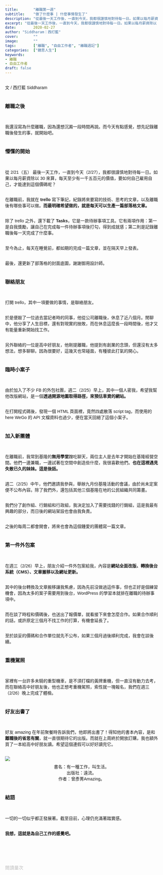 ```yaml
---
title:       "離職第一週"
subtitle:    "做了什麼事 | 什麼事情發生了"
description: "從最後一天工作後，一直到今天，我都很謹慎地對待每一日。如果以每月薪資除以 30 來算，每天至少有一千五百元的價值，要如何自己雇用自己，才能達到這個價碼呢？"
excerpt: "從最後一天工作後，一直到今天，我都很謹慎地對待每一日。如果以每月薪資除以 30 來算，每天至少有一千五百元的價值，要如何自己雇用自己，才能達到這個價碼呢？"
date:        2020-02-27
author: "Siddharam｜西打藍"
cover:       ""
image:       ""
tags:        ["離職", "自由工作者", "離職週記"]
categories:  ["鏡思人生"]
keywords:
- 離職
- 自由工作者
draft: false
---
```


<article style="font-family: 'Noto Sans TC', '微軟正黑體', sans-serif; font-weight: 300;">

<br>文 / 西打藍 Siddharam<br><br>

<h3 class="article-h1-color">離職之後</h3><br>

我還沒寫為什麼離職，因為還想沉澱一段時間再說。而今天有點感覺，想先記錄離職後發生的事，就開始吧。<br><br>

<h3 class="article-h1-color">懵懂的開始</h3><br>

從 2/21（五） 最後一天工作，一直到今天（2/27），我都很謹慎地對待每一日。如果以每月薪資除以 30 來算，每天至少有一千五百元的價值，要如何自己雇用自己，才能達到這個價碼呢？<br><br>

在離職前，我就在 <b>trello</b> 寫下筆記，紀錄將來要寫的技術、思考的文章，以及離職後有哪些事可以做。<b>而最明確希望做的，就是每天可以生產一篇部落格文章。</b><br><br>

除了 trello 之外，還下載了 <b>Tasks</b>，它是一款待辦事項工具。它有兩項作用：第一是自我獎勵，讓自己在完成每一件待辦事項後打勾，得到成就感；第二則是記錄離職後每一天完成了什麼事。<br><br>

至今為止，每天在睡覺前，都如期的完成一篇文章，並在隔天早上發表。<br><br>

最後，還更新了部落格的封面底圖，謝謝御用設計師。<br><br>


<h3 class="article-h1-color">聯絡朋友</h3><br>

打開 trello，其中一項要做的事情，是聯絡朋友。<br><br>

於是便敲了一位過去當記者時的同事，他從公司離職後，休息了近八個月。閒聊中，他分享了人生目標，還有對現實的挫敗，而在休息這麼長一段時間後，他才又有能量重新開始找工作。<br><br>

另外聯絡的一位是高中好朋友，他剛提離職，他提到有創業的念頭，但還沒有太多想法，想多聊聊。因為很要好，這幾天也常碰面，有種彼此打氣的開心。<br><br>


<h3 class="article-h1-color">臨時小案子</h3><br>

由於加入了不少 FB 的外包社團，週二（2/25）早上，其中一個人密我，希望我幫他改版網站，是一個<b>透過開源地圖取得路徑，來預估車資的網站。</b><br><br>

在打開程式碼後，發現一個 HTML 頁面裡，竟然四處散落 script tag，而使用的 here WeGo 的 API 文檔資料也過少，便在當天回絕了這個小案子。<br><br>



<h3 class="article-h1-color">加入新團體</h3><br>

在離職前，我常到基隆的<b>無用學堂</b>蹭吃聊天，兩位主人是去年才開始在基隆經營空間。他們一邊兼職，一邊試著在空間中創造些什麼，我很喜歡他們。<b>也在這裡遇見失散已久的妹妹。這是後話。</b><br><br>

週二（2/25）中午，他們邀請我參與，舉辦九月份基隆活動的會議，由於尚未定案便不公布內容。除了我們外，還包括其他三個基隆在地的公民組織共同籌畫。<br><br>

我們分了創作組、行銷組和行政組，我決定加入了需要找錢的行銷組，這是我最有興趣的部分，而日後的網站架設也會由我負責。<br><br>

之後的每周二都會開會，將來也會為這個鍾愛的團體寫一篇文章。<br><br>



<h3 class="article-h1-color">第一件外包案</h3><br>

在週三（2/26）早上，朋友介紹一件外包案給我，內容是<b>網站全面改版、轉換後台系統（CMS）、文章搬移以及網址更新。</b><br><br>

其中的後台轉換及文章搬移讓我焦慮，因為先前沒做過這件事，但也正好是個練習機會，因為太多的案子需要用到後台，WordPress 的學習本就排在離職的待辦事項中。<br><br>

而在談了時程和價碼後，也送出了報價單，就看接下來會怎麼合作。如果合作順利的話，或許原定三個月不找工作的打算，有機會延長了。<br><br>

至於談妥的價碼和合作單位就先不公布，如果三個月過後順利完成，我會在談後續。<br><br>



<h3 class="article-h1-color">重機駕照</h3><br>

家裡有一台許多未騎的重型機車，是不須打檔的黃牌重機，但一直沒有動力去考，而在聯絡高中好朋友後，他也正想考重機駕照，索性就一塊報名，我們在週三（2/26）晚上完成了體檢。<br><br>



<h3 class="article-h1-color">好友出書了</h3><br>

好友 amazing 在年前聚餐時告訴我們，他即將出書了！得知他的書本內容，是和<b>離職後的省思有關</b>，就一直很期待它的出版。而就在上周終於開放訂購，我也額外買了一本給高中好朋友讀。希望這個連假可以好好讀完它。<br><br>

<img style="margin-bottom:8px; max-width:40%;" src="https://frontenter.files.wordpress.com/2020/02/a-job-call-life-1.jpg"/>
<div style="text-align:center;">書名：有一種工作，叫生活。</div>
<div style="text-align:center;">出版社：遠流。</div>
<div style="text-align:center;">作者：曾彥菁Amazing。</div><br>




<h3 class="article-h1-color">結語</h3><br>

一切的一切似乎都正發展著。截至目前，心理仍充滿著踏實感。<br><br>

<b>我想，這就是為自己工作的感覺吧。</b><br><br>


<br><br><br>

</article>

<div style="color: #bfbfbf; font-size: 15px;" id="busuanzi_container_page_pv">
  閱讀量<span id="busuanzi_value_page_pv"></span>次
</div>

<script src="../../js/post.js"></script>



